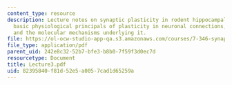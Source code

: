 ```yaml
---
content_type: resource
description: Lecture notes on synaptic plasticity in rodent hippocampal slices, the
  basic physiological principals of plasticity in neuronal connections, and memory
  and the molecular mechanisms underlying it.
file: https://ol-ocw-studio-app-qa.s3.amazonaws.com/courses/7-346-synaptic-plasticity-and-memory-from-molecules-to-behavior-fall-2007/82395840f81d52e5a0057cad1d65259a_Lecture3.pdf
file_type: application/pdf
parent_uid: 242e8c32-52b7-bfe3-b8b0-7f59f3d0ec7d
resourcetype: Document
title: Lecture3.pdf
uid: 82395840-f81d-52e5-a005-7cad1d65259a
---
```

